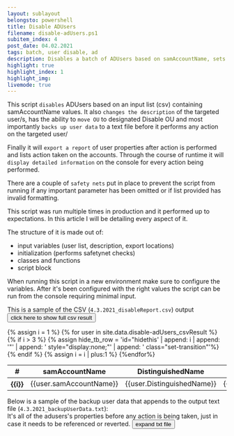```yaml
---
layout: sublayout
belongsto: powershell
title: Disable ADUsers
filename: disable-adUsers.ps1
subitem_index: 4
post_date: 04.02.2021
tags: batch, user disable, ad
description: Disables a batch of ADUsers based on samAccountName, sets description, moves OU, reports result, backs up user info
highlight: true
highlight_index: 1
highlight_img:
livemode: true
---
```

<script>
function range(start, end) {
  return Array(end - start + 1).fill().map((_, idx) => start + idx)
}
function interpret_toggle(item_id) {
 if( document.getElementById(item_id).style.display=='none' ){
   document.getElementById(item_id).style.display = '';
 }else{
   document.getElementById(item_id).style.display = 'none';
 }
}
async function toggle() {
  var nr_range = range(4, 16);
  for(number of nr_range){
    create_id = 'hidethis'+number
    interpret_toggle(create_id)
  }
}
</script>

This script `disables` ADUsers based on an input list (csv) containing samAccountName values.
It also `changes the description` of the targeted user/s, has the ability to `move OU` to designated Disable OU and most importantly `backs up user data` to a text file before it performs any action on the targeted user/

Finally it will `export a report` of user properties after action is performed and lists action taken on the accounts.
Through the course of runtime it will `display detailed information` on the console for every action being performed.

There are a couple of `safety nets` put in place to prevent the script from running if any important parameter has been omitted or if list provided has invalid formatting.

This script was run multiple times in production and it performed up to expectations.
In this article I will be detailing every aspect of it.


The structure of it is made out of:
- input variables (user list, description, export locations)
- initialization (performs safetynet checks)
- classes and functions
- script block

When running this script in a new environment make sure to configure the variables. After it's been configured with the right values the script can be run from the console requiring minimal input.

This is a sample of the CSV (`4.3.2021_disableReport.csv`) output <button onclick="toggle()" class="btn btn-secondary btn-sm">click here to show full csv result</button>

<table class="table">
  <thead>
    <tr>
      <th scope="col">#</th>
      <th scope="col">samAccountName</th>
      <th scope="col">DistinguishedName</th>
      <th scope="col">Enabled</th>
      <th scope="col">Description</th>
      <th scope="col">action</th>
    </tr>
  </thead>
  <tbody>
    {% assign i = 1 %}
    {% for user in site.data.disable-adUsers_csvResult %}
    {% if i > 3 %}
      {% assign hide_tb_row = 'id="hidethis' | append: i | append: '"' | append: ' style="display:none;"' | append: ' class="set-transition"'%}
    {% endif %}
    <tr {{hide_tb_row}}>
      <th scope="row">{{i}}</th>
      <td>{{user.samAccountName}}</td>
      <td>{{user.DistinguishedName}}</td>
      <td>{{user.Enabled}}</td>
      <td>{{user.Description}}</td>
      <td>{{user.action}}</td>
    </tr>
    {% assign i = i | plus:1 %}
    {%endfor%}
  </tbody>
</table>

Below is a sample of the backup user data that appends to the output text file (`4.3.2021_backupUserData.txt`):<br>
It's all of the adusers's properties before any action is being taken, just in case it needs to be referenced or reverted.
<button onclick="interpret_toggle('backup_user_data_export')" class="btn btn-secondary btn-sm">expand txt file</button>
<div id="backup_user_data_export" style="display:none;">
{% highlight powershell %}
AccountExpirationDate                : 
accountExpires                       : 9223372036854775807
AccountLockoutTime                   : 
AccountNotDelegated                  : False
AllowReversiblePasswordEncryption    : False
AuthenticationPolicy                 : {}
AuthenticationPolicySilo             : {}
BadLogonCount                        : 0
badPasswordTime                      : 0
badPwdCount                          : 0
CannotChangePassword                 : False
CanonicalName                        : orbi.home/_M365x565000.onmicrosoft.com/users/Adele Vance
Certificates                         : {}
City                                 : 
CN                                   : Adele Vance
codePage                             : 0
Company                              : 
CompoundIdentitySupported            : {}
Country                              : 
countryCode                          : 0
Created                              : 2/27/2021 5:33:26 PM
createTimeStamp                      : 2/27/2021 5:33:26 PM
Deleted                              : 
Department                           : 
Description                          : 
DisplayName                          : Adele Vance
DistinguishedName                    : CN=Adele Vance,OU=users,OU=_M365x565000.onmicrosoft.com,DC=orbi,DC=home
Division                             : 
DoesNotRequirePreAuth                : False
dSCorePropagationData                : {2/27/2021 8:07:22 PM, 12/31/1600 4:00:00 PM}
EmailAddress                         : AdeleV@M365x565000.OnMicrosoft.com
EmployeeID                           : 
EmployeeNumber                       : 
Enabled                              : True
Fax                                  : 
GivenName                            : Adele
HomeDirectory                        : 
HomedirRequired                      : False
HomeDrive                            : 
HomePage                             : 
HomePhone                            : 
Initials                             : 
instanceType                         : 4
isDeleted                            : 
KerberosEncryptionType               : {}
LastBadPasswordAttempt               : 
LastKnownParent                      : 
lastLogoff                           : 0
lastLogon                            : 0
LastLogonDate                        : 
LockedOut                            : False
logonCount                           : 0
LogonWorkstations                    : 
mail                                 : AdeleV@M365x565000.OnMicrosoft.com
Manager                              : 
MemberOf                             : {CN=Ask HR,OU=groups,OU=_M365x565000.onmicrosoft.com,DC=orbi,DC=home, 
                                       CN=Operations,OU=groups,OU=_M365x565000.onmicrosoft.com,DC=orbi,DC=home, 
                                       CN=Leadership,OU=groups,OU=_M365x565000.onmicrosoft.com,DC=orbi,DC=home}
MNSLogonAccount                      : False
MobilePhone                          : 
Modified                             : 2/27/2021 6:28:10 PM
modifyTimeStamp                      : 2/27/2021 6:28:10 PM
mS-DS-ConsistencyGuid                : {137, 145, 42, 112...}
msDS-User-Account-Control-Computed   : 0
Name                                 : Adele Vance
nTSecurityDescriptor                 : System.DirectoryServices.ActiveDirectorySecurity
ObjectCategory                       : CN=Person,CN=Schema,CN=Configuration,DC=orbi,DC=home
ObjectClass                          : user
ObjectGUID                           : 702a9189-219f-4cf8-bfc2-1616a6e0de63
objectSid                            : S-1-5-21-3974584507-216888213-1680076431-6169
Office                               : 
OfficePhone                          : +1 425 555 0109
Organization                         : 
OtherName                            : 
PasswordExpired                      : False
PasswordLastSet                      : 2/27/2021 5:33:26 PM
PasswordNeverExpires                 : False
PasswordNotRequired                  : False
POBox                                : 
PostalCode                           : 
PrimaryGroup                         : CN=Domain Users,CN=Users,DC=orbi,DC=home
primaryGroupID                       : 513
PrincipalsAllowedToDelegateToAccount : {}
ProfilePath                          : 
ProtectedFromAccidentalDeletion      : False
pwdLastSet                           : 132589496065143380
SamAccountName                       : AdeleV
sAMAccountType                       : 805306368
ScriptPath                           : 
sDRightsEffective                    : 15
ServicePrincipalNames                : {}
SID                                  : S-1-5-21-3974584507-216888213-1680076431-6169
SIDHistory                           : {}
SmartcardLogonRequired               : False
sn                                   : Vance
State                                : 
StreetAddress                        : 
Surname                              : Vance
telephoneNumber                      : +1 425 555 0109
Title                                : 
TrustedForDelegation                 : False
TrustedToAuthForDelegation           : False
UseDESKeyOnly                        : False
userAccountControl                   : 512
userCertificate                      : {}
UserPrincipalName                    : AdeleV@orbi.home
uSNChanged                           : 1121427
uSNCreated                           : 1121214
whenChanged                          : 2/27/2021 6:28:10 PM
whenCreated                          : 2/27/2021 5:33:26 PM
{% endhighlight %}
<button onclick="interpret_toggle('backup_user_data_export')" class="btn btn-secondary btn-sm">hide txt file</button>
</div>